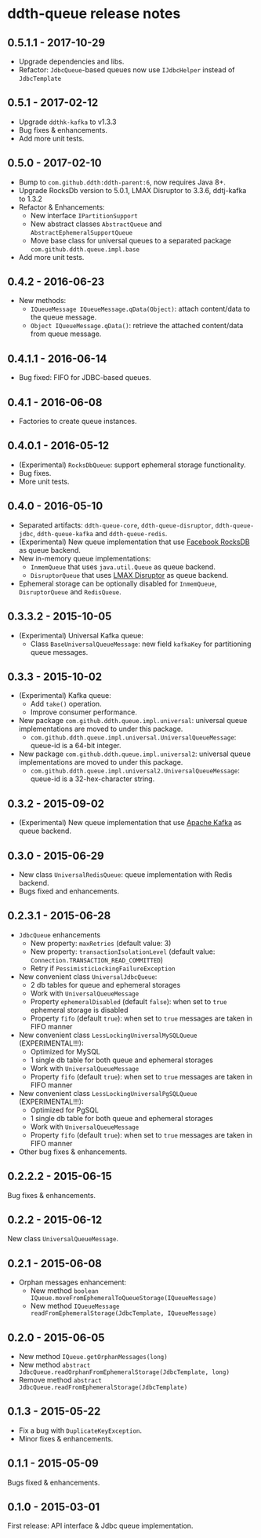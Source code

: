# ddth-queue release notes

## 0.5.1.1 - 2017-10-29

- Upgrade dependencies and libs.
- Refactor: `JdbcQueue`-based queues now use `IJdbcHelper` instead of `JdbcTemplate`


## 0.5.1 - 2017-02-12

- Upgrade `ddthk-kafka` to v1.3.3
- Bug fixes & enhancements.
- Add more unit tests.


## 0.5.0 - 2017-02-10

- Bump to `com.github.ddth:ddth-parent:6`, now requires Java 8+.
- Upgrade RocksDb version to 5.0.1, LMAX Disruptor to 3.3.6, ddtj-kafka to 1.3.2
- Refactor & Enhancements:
  - New interface `IPartitionSupport`
  - New abstract classes `AbstractQueue` and `AbstractEphemeralSupportQueue`
  - Move base class for universal queues to a separated package `com.github.ddth.queue.impl.base`
- Add more unit tests.


## 0.4.2 - 2016-06-23

- New methods:
  - `IQueueMessage IQueueMessage.qData(Object)`: attach content/data to the queue message.
  - `Object IQueueMessage.qData()`: retrieve the attached content/data from queue message.


## 0.4.1.1 - 2016-06-14

- Bug fixed: FIFO for JDBC-based queues.


## 0.4.1 - 2016-06-08

- Factories to create queue instances.


## 0.4.0.1 - 2016-05-12

- (Experimental) `RocksDbQueue`: support ephemeral storage functionality.
- Bug fixes.
- More unit tests.


## 0.4.0 - 2016-05-10

- Separated artifacts: `ddth-queue-core`, `ddth-queue-disruptor`, `ddth-queue-jdbc`, `ddth-queue-kafka` and `ddth-queue-redis`.
- (Experimental) New queue implementation that use [Facebook RocksDB](http://rocksdb.org) as queue backend.
- New in-memory queue implementations:
  - `InmemQueue` that uses `java.util.Queue` as queue backend.
  - `DisruptorQueue` that uses [LMAX Disruptor](https://lmax-exchange.github.io/disruptor/) as queue backend.
- Ephemeral storage can be optionally disabled for `InmemQueue`, `DisruptorQueue` and `RedisQueue`.


## 0.3.3.2 - 2015-10-05

- (Experimental) Universal Kafka queue:
  - Class `BaseUniversalQueueMessage`: new field `kafkaKey` for partitioning queue messages.


## 0.3.3 - 2015-10-02

- (Experimental) Kafka queue:
  - Add `take()` operation.
  - Improve consumer performance.
- New package `com.github.ddth.queue.impl.universal`: universal queue implementations are moved to under this package.
  - `com.github.ddth.queue.impl.universal.UniversalQueueMessage`: queue-id is a 64-bit integer.
- New package `com.github.ddth.queue.impl.universal2`: universal queue implementations are moved to under this package.
  - `com.github.ddth.queue.impl.universal2.UniversalQueueMessage`: queue-id is a 32-hex-character string.


## 0.3.2 - 2015-09-02

- (Experimental) New queue implementation that use [Apache Kafka](http://kafka.apache.org) as queue backend.


## 0.3.0 - 2015-06-29

- New class `UniversalRedisQueue`: queue implementation with Redis backend.
- Bugs fixed and enhancements.


## 0.2.3.1 - 2015-06-28

- `JdbcQueue` enhancements
  - New property: `maxRetries` (default value: 3)
  - New property: `transactionIsolationLevel` (default value: `Connection.TRANSACTION_READ_COMMITTED`)
  - Retry if `PessimisticLockingFailureException`
- New convenient class `UniversalJdbcQueue`:
  - 2 db tables for queue and ephemeral storages
  - Work with `UniversalQueueMessage`
  - Property `ephemeralDisabled` (default `false`): when set to `true` ephemeral storage is disabled
  - Property `fifo` (default `true`): when set to `true` messages are taken in FIFO manner
- New convenient class `LessLockingUniversalMySQLQueue` (EXPERIMENTAL!!!):
  - Optimized for MySQL
  - 1 single db table for both queue and ephemeral storages
  - Work with `UniversalQueueMessage`
  - Property `fifo` (default `true`): when set to `true` messages are taken in FIFO manner
- New convenient class `LessLockingUniversalPgSQLQueue` (EXPERIMENTAL!!!):
  - Optimized for PgSQL
  - 1 single db table for both queue and ephemeral storages
  - Work with `UniversalQueueMessage`
  - Property `fifo` (default `true`): when set to `true` messages are taken in FIFO manner
- Other bug fixes & enhancements.


## 0.2.2.2 - 2015-06-15

Bug fixes & enhancements.


## 0.2.2 - 2015-06-12

New class `UniversalQueueMessage`.


## 0.2.1 - 2015-06-08

- Orphan messages enhancement:
  - New method `boolean IQueue.moveFromEphemeralToQueueStorage(IQueueMessage)`
  - New method `IQueueMessage readFromEphemeralStorage(JdbcTemplate, IQueueMessage)`


## 0.2.0 - 2015-06-05

- New method `IQueue.getOrphanMessages(long)`
- New method `abstract JdbcQueue.readOrphanFromEphemeralStorage(JdbcTemplate, long)`
- Remove method `abstract JdbcQueue.readFromEphemeralStorage(JdbcTemplate)`


## 0.1.3 - 2015-05-22

- Fix a bug with `DuplicateKeyException`.
- Minor fixes & enhancements.


## 0.1.1 - 2015-05-09

Bugs fixed & enhancements.


## 0.1.0 - 2015-03-01

First release: API interface & Jdbc queue implementation.
